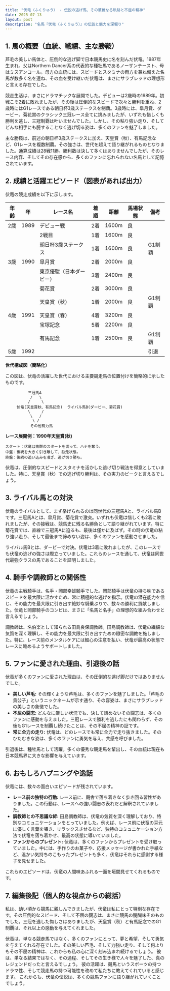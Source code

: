 ```yaml
---
title: "伏竜（ふくりゅう） - 伝説の逃げ馬、その華麗なる軌跡と不屈の精神"
date: 2025-07-13
layout: post
description: "名馬『伏竜（ふくりゅう）』の伝説と魅力を深堀り"
---
```


## 1. 馬の概要（血統、戦績、主な勝鞍）

芦毛の美しい馬体と、圧倒的な逃げ脚で日本競馬史に名を刻んだ伏竜。1987年生まれ、父はNorthern Dancer系の代表的な種牡馬であるノーザンテースト、母はミスアンコール。母方の血統には、スピードとスタミナの両方を兼ね備えた名馬が数多く名を連ね、その血を受け継いだ伏竜は、まさにサラブレッドの理想形と言える存在でした。

競走生活は、まさにドラマチックな展開でした。デビューは2歳時の1989年。初戦こそ2着に敗れましたが、その後は圧倒的なスピードで次々と勝利を重ね、2歳時にはG1レースである朝日杯3歳ステークスを制覇。3歳時には、皐月賞、ダービー、菊花賞のクラシック三冠レース全てに挑みましたが、いずれも惜しくも勝利を逃し、三冠制覇は叶いませんでした。しかし、その粘り強い走り、そしてどんな相手にも臆することなく逃げ切る姿は、多くのファンを魅了しました。

主な勝鞍は、前述の朝日杯3歳ステークスに加え、天皇賞（秋）、有馬記念など、G1レースを複数制覇。その強さは、世代を超えて語り継がれるものとなりました。通算成績は28戦11勝。勝利数は決して多くはありませんでしたが、そのレース内容、そしてその存在感から、多くのファンに忘れられない名馬として記憶されています。


## 2. 成績と活躍エピソード（図表があれば出力）

伏竜の競走成績を以下に示します。

| 年齢 | 年 | レース名 | 着順 | 距離 | 馬場状態 | 備考 |
|---|---|---|---|---|---|---|
| 2歳 | 1989 | デビュー戦 | 2着 | 1600m | 良 |  |
|  |  | 2戦目 | 1着 | 1600m | 良 |  |
|  |  | 朝日杯3歳ステークス | 1着 | 1600m | 良 | G1制覇 |
| 3歳 | 1990 | 皐月賞 | 2着 | 2000m | 良 |  |
|  |  | 東京優駿（日本ダービー） | 3着 | 2400m | 良 |  |
|  |  | 菊花賞 | 2着 | 3000m | 良 |  |
|  |  | 天皇賞（秋） | 1着 | 2000m | 良 | G1制覇 |
| 4歳 | 1991 | 天皇賞（春） | 4着 | 3200m | 良 |  |
|  |  | 宝塚記念 | 5着 | 2200m | 良 |  |
|  |  | 有馬記念 | 1着 | 2500m | 良 | G1制覇 |
| 5歳 | 1992 |  |  |  |  |  引退 |


**世代構成図（簡略化）**

この図は、伏竜の活躍した世代における主要競走馬の位置付けを簡略的に示したものです。

```
          三冠馬A
           /   \
          /     \
     伏竜(天皇賞秋、有馬記念)  ライバル馬B(ダービー、菊花賞)
          \     /
           \   /
            \ /
           その他有力馬
```

**レース展開例：1990年天皇賞(秋)**

```
スタート：伏竜は抜群のスタートを切って、ハナを奪う。
中盤：後続を大きく引き離して、独走状態。
終盤：後続の追い込みを凌ぎ、逃げ切り勝ち。
```

伏竜は、圧倒的なスピードとスタミナを活かした逃げ切り戦法を得意としていました。特に、天皇賞（秋）での逃げ切り勝利は、その実力のピークと言えるでしょう。


## 3. ライバル馬との対決

伏竜のライバルとして、まず挙げられるのは同世代の三冠馬Aと、ライバル馬Bです。三冠馬Aとは、皐月賞、菊花賞で激突。いずれも伏竜は惜しくも2着に敗れましたが、その接戦は、競馬史に残る名勝負として語り継がれています。特に菊花賞では、直線で三冠馬Aに迫るも、最後は僅かに及ばず。その時の伏竜の粘り強い走り、そして最後まで諦めない姿は、多くのファンを感動させました。

ライバル馬Bとは、ダービーで対決。伏竜は3着に敗れましたが、このレースでも伏竜の逃げの強さは際立っていました。これらのレースを通して、伏竜は同世代最強クラスの馬であることを証明しました。


## 4. 騎手や調教師との関係性

伏竜の主戦騎手は、名手・岡部幸雄騎手でした。岡部騎手は伏竜の持ち味であるスピードを最大限に活かすため、常に積極的な逃げを指示。伏竜の潜在能力を信じ、その能力を最大限に引き出す絶妙な騎乗ぶりで、数々の勝利に貢献しました。伏竜と岡部騎手のコンビは、まさに「名馬と名手」の理想的な組み合わせと言えるでしょう。

調教師は、名伯楽として知られる田島良保調教師。田島調教師は、伏竜の繊細な気質を深く理解し、その能力を最大限に引き出すための緻密な調教を施しました。特に、レース前のメンタルケアには細心の注意を払い、伏竜が最高の状態でレースに臨めるようサポートしました。


## 5. ファンに愛された理由、引退後の話

伏竜が多くのファンに愛された理由は、その圧倒的な逃げ脚だけではありませんでした。

* **美しい芦毛:**  その輝くような芦毛は、多くのファンを魅了しました。「芦毛の貴公子」というニックネームが示す通り、その容姿は、まさにサラブレッドの美しさの象徴でした。
* **不屈の闘志:**  どんなに厳しい状況でも、決して諦めないその闘志は、多くのファンに感動を与えました。三冠レースで勝利を逃したにも関わらず、その後もG1レースを制覇し続けたことは、その不屈の精神の証です。
* **常に全力の走り:**  伏竜は、どのレースでも常に全力で走り抜きました。そのひたむきな姿は、多くのファンに勇気を与え、共感を呼びました。


引退後は、種牡馬として活躍。多くの優秀な競走馬を輩出し、その血統は現在も日本競馬界に大きな影響を与えています。


## 6. おもしろハプニングや逸話

伏竜には、数々の面白いエピソードが残されています。

* **レース前の独特の行動:**  レース前に、厩舎で落ち着きなく歩き回る習性がありました。この行動は、レースへの強い闘志の表れだと解釈されていました。
* **調教師との不思議な絆:**  田島調教師は、伏竜の気質を深く理解しており、特別なコミュニケーションをとっていました。例えば、レース前に伏竜の耳元に優しく言葉を囁き、リラックスさせるなど、独特のコミュニケーション方法で伏竜を落ち着かせ、最高の状態に導いていました。
* **ファンからのプレゼント:**  伏竜は、多くのファンからプレゼントを受け取っていました。中には、手作りのお菓子や、応援メッセージが書かれた手紙など、温かい気持ちのこもったプレゼントも多く、伏竜はそれらに感謝する様子を見せました。


これらのエピソードは、伏竜の人間味あふれる一面を垣間見せてくれるものです。


## 7. 編集後記（個人的な視点からの総括）

私は、幼い頃から競馬に親しんできましたが、伏竜は私にとって特別な存在です。その圧倒的なスピード、そして不屈の闘志は、まさに競馬の醍醐味そのものでした。三冠を逃した悔しさはありましたが、天皇賞（秋）と有馬記念でのG1制覇は、それ以上の感動を与えてくれました。

伏竜は、単なる競走馬ではなく、多くのファンにとって、夢と希望、そして勇気を与えてくれる存在でした。その美しい芦毛、そして力強い走り、そして何よりもその不屈の精神は、これからも私の心に深く刻み込まれ続けるでしょう。  彼は、単なる結果ではなく、その過程、そしてその生き様で人々を魅了した、真のレジェンドだったと言えるでしょう。  彼の活躍は、競馬というスポーツの持つドラマ性、そして競走馬の持つ可能性を改めて私たちに教えてくれていると感じます。  これからも、伏竜の伝説は、多くの競馬ファンに語り継がれていくことでしょう。
